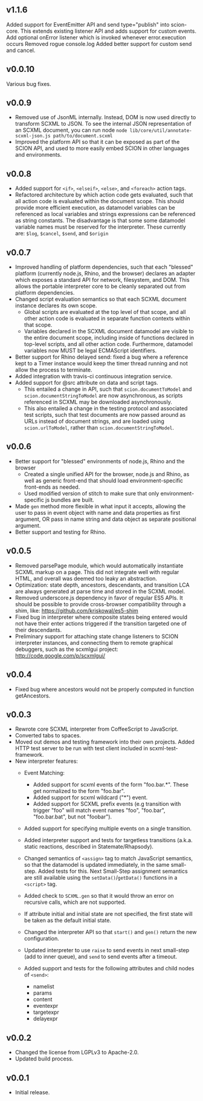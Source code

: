 v1.1.6
------

Added support for EventEmitter API and send type="publish" into scion-core. This extends existing listener API and adds support for custom events.
Add optional onError listener which is invoked whenever error.execution occurs
Removed rogue console.log
Added better support for custom send and cancel.

v0.0.10
-------

Various bug fixes.

v0.0.9
------

* Removed use of JsonML internally. Instead, DOM is now used directly to transform SCXML to JSON. To see the internal JSON representation of an SCXML document, you can run node `node lib/core/util/annotate-scxml-json.js path/to/document.scxml`
* Improved the platform API so that it can be exposed as part of the SCION API, and used to more easily embed SCION in other languages and environments. 

v0.0.8
------

* Added support for `<if>`, `<elseif>`, `<else>`, and `<foreach>` action tags.
* Refactored architecture by which action code gets evaluated, such that all action code is evaluated within the document scope. This should provide more efficient execution, as datamodel variables can be referenced as local variables and strings expressions can be referenced as string constants. The disadvantage is that some some datamodel variable names must be reserved for the interpreter. These currently are: `$log`, `$cancel`, `$send`, and `$origin`

v0.0.7
------

* Improved handling of platform dependencies, such that each "blessed" platform (currently node.js, Rhino, and the browser) declares an adapter which exposes a standard API for network, filesystem, and DOM. This allows the portable interpreter core to be cleanly separated out from platform dependencies.
* Changed script evaluation semantics so that each SCXML document instance declares its own scope. 
    * Global scripts are evaluated at the top level of that scope, and all other action code is evaluated in separate function contexts within that scope. 
    * Variables declared in the SCXML document datamodel are visible to the entire document scope, including inside of functions declared in top-level scripts, and all other action code. Furthermore, datamodel variables now MUST be legal ECMAScript identifiers. 
* Better support for Rhino delayed send: fixed a bug where a reference kept to a Timer instance would keep the timer thread running and not allow the process to terminate.
* Added integration with travis-ci continuous integration service.
* Added support for @src attribute on data and script tags. 
    * This entailed a change in API, such that `scion.documentToModel` and `scion.documentStringToModel` are now asynchronous, as scripts referenced in SCXML may be downloaded asynchronously. 
    * This also entailed a change in the testing protocol and associated test scripts, such that test documents are now passed around as URLs instead of document strings, and are loaded using `scion.urlToModel`, rather than `scion.documentStringToModel`.

v0.0.6
------

* Better support for "blessed" environments of node.js, Rhino and the browser
    * Created a single unified API for the browser, node.js and Rhino, as well as generic front-end that should load environment-specific front-ends as needed. 
    * Used modified version of stitch to make sure that only environment-specific js bundles are built.
* Made `gen` method more flexible in what input it accepts, allowing the user to pass in event object with name and data properties as first argument, OR pass in name string and data object as separate positional argument.
* Better support and testing for Rhino.

v0.0.5
------

* Removed parsePage module, which would automatically instantiate SCXML markup on a page. This did not integrate well with regular HTML, and overall was deemed too leaky an abstraction.
* Optimization: state depth, ancestors, descendants, and transition LCA are always generated at parse time and stored in the SCXML model.
* Removed underscore.js dependency in favor of regular ES5 APIs. It should be possible to provide cross-browser compatibility through a shim, like: https://github.com/kriskowal/es5-shim
* Fixed bug in interpreter where composite states being entered would not have their enter actions triggered if the transition targeted one of their descendants. 
* Preliminary support for attaching state change listeners to SCION interpreter instances, and connecting them to remote graphical debuggers, such as the scxmlgui project: http://code.google.com/p/scxmlgui/

v0.0.4
------

* Fixed bug where ancestors would not be properly computed in function getAncestors.

v0.0.3
------

* Rewrote core SCXML interpreter from CoffeeScript to JavaScript.
* Converted tabs to spaces.
* Moved out demos and testing framework into their own projects. Added HTTP test server to be run with test client included in scxml-test-framework.
* New interpreter features:
    * Event Matching: 
        * Added support for scxml events of the form "foo.bar.*". These get normalized to the form "foo.bar".
        * Added support for scxml wildcard ("*") event. 
        * Added support for SCXML prefix events (e.g transition with trigger "foo" will match event names "foo", "foo.bar", "foo.bar.bat", but not "foobar").
    * Added support for specifying multiple events on a single transition.
    * Added interpreter support and tests for targetless transitions (a.k.a. static reactions, described in Statemate/Rhapsody).
    * Changed semantics of `<assign>` tag to match JavaScript semantics, so that the datamodel is updated immediately, in the same small-step. Added tests for this. Next Small-Step assignment semantics are still available using the `setData()`/`getData()` functions in a `<script>` tag.

    * Added check to `SCXML.gen` so that it would throw an error on recursive calls, which are not supported.
    * If attribute initial and initial state are not specified, the first state will be taken as the default initial state. 

    * Changed the interpreter API so that `start()` and `gen()` return the new configuration.

    * Updated interpreter to use `raise` to send events in next small-step (add to inner queue), and `send` to send events after a timeout. 

    * Added support and tests for the following attributes and child nodes of `<send>`:
        * namelist
        * params
        * content
        * eventexpr
        * targetexpr
        * delayexpr


v0.0.2
------

* Changed the license from LGPLv3 to Apache-2.0. 
* Updated build process.

v0.0.1
------

* Initial release.

